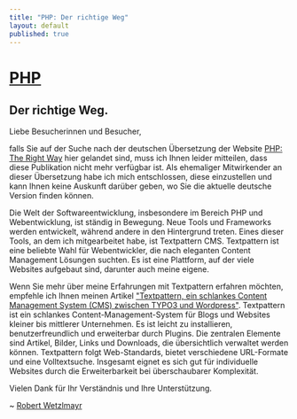 ```yaml
---
title: "PHP: Der richtige Weg"
layout: default
published: true
---
```

# [PHP](https://rwetzlmayr.github.io/)
## Der richtige Weg.

Liebe Besucherinnen und Besucher,

falls Sie auf der Suche nach der deutschen Übersetzung der Website [PHP: The Right Way](https://phptherightway.com/) hier gelandet sind, muss ich Ihnen leider mitteilen, dass diese Publikation nicht mehr verfügbar ist. Als ehemaliger Mitwirkender an dieser Übersetzung habe ich mich entschlossen, diese einzustellen und kann Ihnen keine Auskunft darüber geben, wo Sie die aktuelle deutsche Version finden können.

Die Welt der Softwareentwicklung, insbesondere im Bereich PHP und Webentwicklung, ist ständig in Bewegung. Neue Tools und Frameworks werden entwickelt, während andere in den Hintergrund treten. Eines dieser Tools, an dem ich mitgearbeitet habe, ist Textpattern CMS. Textpattern ist eine beliebte Wahl für Webentwickler, die nach eleganten Content Management Lösungen suchten. Es ist eine Plattform, auf der viele Websites aufgebaut sind, darunter auch meine eigene.

Wenn Sie mehr über meine Erfahrungen mit Textpattern erfahren möchten, empfehle ich Ihnen meinen Artikel ["Textpattern, ein schlankes Content Management System (CMS) zwischen TYPO3 und Wordpress"](https://wetzlmayr.at/awasteofwords/textpattern-ein-schlankes-content-management-system-cms "Textpattern, ein schlankes Content Management System (CMS) zwischen TYPO3 und Wordpress"). Textpattern ist ein schlankes Content-Management-System für Blogs und Websites kleiner bis mittlerer Unternehmen. Es ist leicht zu installieren, benutzerfreundlich und erweiterbar durch Plugins. Die zentralen Elemente sind Artikel, Bilder, Links und Downloads, die übersichtlich verwaltet werden können. Textpattern folgt Web-Standards, bietet verschiedene URL-Formate und eine Volltextsuche. Insgesamt eignet es sich gut für individuelle Websites durch die Erweiterbarkeit bei überschaubarer Komplexität.

Vielen Dank für Ihr Verständnis und Ihre Unterstützung.

~ [Robert Wetzlmayr](https://wetzlmayr.at/)
